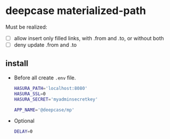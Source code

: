 # deepcase materialized-path

Must be realized:

- [ ] allow insert only filled links, with .from and .to, or without both
- [ ] deny update .from and .to

## install

- Before all create `.env` file.
  ```sh
  HASURA_PATH='localhost:8080'
  HASURA_SSL=0
  HASURA_SECRET='myadminsecretkey'

  APP_NAME='@deepcase/mp'
  ```
- Optional
  ```sh
  DELAY=0
  ```